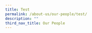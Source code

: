 ```yaml
---
title: Test
permalink: /about-us/our-people/test/
description: ""
third_nav_title: Our People
---
```

